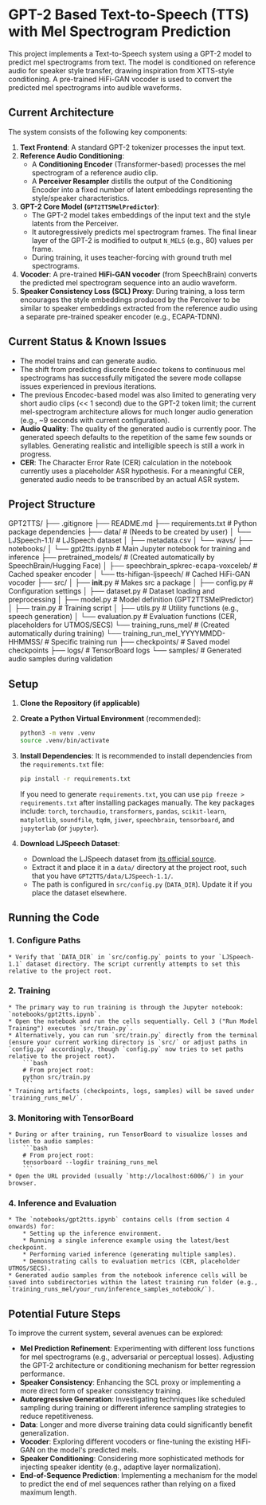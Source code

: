 # GPT-2 Based Text-to-Speech (TTS) with Mel Spectrogram Prediction

This project implements a Text-to-Speech system using a GPT-2 model to predict mel spectrograms from text. The model is conditioned on reference audio for speaker style transfer, drawing inspiration from XTTS-style conditioning. A pre-trained HiFi-GAN vocoder is used to convert the predicted mel spectrograms into audible waveforms.

## Current Architecture

The system consists of the following key components:

1.  **Text Frontend**: A standard GPT-2 tokenizer processes the input text.
2.  **Reference Audio Conditioning**:
    * A **Conditioning Encoder** (Transformer-based) processes the mel spectrogram of a reference audio clip.
    * A **Perceiver Resampler** distills the output of the Conditioning Encoder into a fixed number of latent embeddings representing the style/speaker characteristics.
3.  **GPT-2 Core Model (`GPT2TTSMelPredictor`)**:
    * The GPT-2 model takes embeddings of the input text and the style latents from the Perceiver.
    * It autoregressively predicts mel spectrogram frames. The final linear layer of the GPT-2 is modified to output `N_MELS` (e.g., 80) values per frame.
    * During training, it uses teacher-forcing with ground truth mel spectrograms.
4.  **Vocoder**: A pre-trained **HiFi-GAN vocoder** (from SpeechBrain) converts the predicted mel spectrogram sequence into an audio waveform.
5.  **Speaker Consistency Loss (SCL) Proxy**: During training, a loss term encourages the style embeddings produced by the Perceiver to be similar to speaker embeddings extracted from the reference audio using a separate pre-trained speaker encoder (e.g., ECAPA-TDNN).

## Current Status & Known Issues

* The model trains and can generate audio.
* The shift from predicting discrete Encodec tokens to continuous mel spectrograms has successfully mitigated the severe mode collapse issues experienced in previous iterations.
* The previous Encodec-based model was also limited to generating very short audio clips (<< 1 second) due to the GPT-2 token limit; the current mel-spectrogram architecture allows for much longer audio generation (e.g., ~9 seconds with current configuration).
* **Audio Quality**: The quality of the generated audio is currently poor. The generated speech defaults to the repetition of the same few sounds or syllables. Generating realistic and intelligible speech is still a work in progress.
* **CER**: The Character Error Rate (CER) calculation in the notebook currently uses a placeholder ASR hypothesis. For a meaningful CER, generated audio needs to be transcribed by an actual ASR system.

## Project Structure

GPT2TTS/
├── .gitignore
├── README.md
├── requirements.txt          # Python package dependencies
├── data/                     # (Needs to be created by user)
│   └── LJSpeech-1.1/         # LJSpeech dataset
│       ├── metadata.csv
│       └── wavs/
├── notebooks/
│   └── gpt2tts.ipynb         # Main Jupyter notebook for training and inference
├── pretrained_models/        # (Created automatically by SpeechBrain/Hugging Face)
│   ├── speechbrain_spkrec-ecapa-voxceleb/ # Cached speaker encoder
│   └── tts-hifigan-ljspeech/ # Cached HiFi-GAN vocoder
├── src/
│   ├── __init__.py           # Makes src a package
│   ├── config.py             # Configuration settings
│   ├── dataset.py            # Dataset loading and preprocessing
│   ├── model.py              # Model definition (GPT2TTSMelPredictor)
│   ├── train.py              # Training script
│   ├── utils.py              # Utility functions (e.g., speech generation)
│   └── evaluation.py         # Evaluation functions (CER, placeholders for UTMOS/SECS)
└── training_runs_mel/        # (Created automatically during training)
    └── training_run_mel_YYYYMMDD-HHMMSS/ # Specific training run
        ├── checkpoints/      # Saved model checkpoints
        ├── logs/             # TensorBoard logs
        └── samples/          # Generated audio samples during validation

## Setup

1.  **Clone the Repository (if applicable)**
2.  **Create a Python Virtual Environment** (recommended):
    ```bash
    python3 -m venv .venv
    source .venv/bin/activate 
    ```
3.  **Install Dependencies**:
    It is recommended to install dependencies from the `requirements.txt` file:
    ```bash
    pip install -r requirements.txt
    ```
    If you need to generate `requirements.txt`, you can use `pip freeze > requirements.txt` after installing packages manually. The key packages include: `torch`, `torchaudio`, `transformers`, `pandas`, `scikit-learn`, `matplotlib`, `soundfile`, `tqdm`, `jiwer`, `speechbrain`, `tensorboard`, and `jupyterlab` (or `jupyter`).

4.  **Download LJSpeech Dataset**:
    * Download the LJSpeech dataset from [its official source](https://keithito.com/LJ-Speech-Dataset/).
    * Extract it and place it in a `data/` directory at the project root, such that you have `GPT2TTS/data/LJSpeech-1.1/`.
    * The path is configured in `src/config.py` (`DATA_DIR`). Update it if you place the dataset elsewhere.

## Running the Code

### 1. Configure Paths
    * Verify that `DATA_DIR` in `src/config.py` points to your `LJSpeech-1.1` dataset directory. The script currently attempts to set this relative to the project root.

### 2. Training
    * The primary way to run training is through the Jupyter notebook: `notebooks/gpt2tts.ipynb`.
    * Open the notebook and run the cells sequentially. Cell 3 ("Run Model Training") executes `src/train.py`.
    * Alternatively, you can run `src/train.py` directly from the terminal (ensure your current working directory is `src/` or adjust paths in `config.py` accordingly, though `config.py` now tries to set paths relative to the project root).
        ```bash
        # From project root:
        python src/train.py 
        ```
    * Training artifacts (checkpoints, logs, samples) will be saved under `training_runs_mel/`.

### 3. Monitoring with TensorBoard
    * During or after training, run TensorBoard to visualize losses and listen to audio samples:
        ```bash
        # From project root:
        tensorboard --logdir training_runs_mel
        ```
    * Open the URL provided (usually `http://localhost:6006/`) in your browser.

### 4. Inference and Evaluation
    * The `notebooks/gpt2tts.ipynb` contains cells (from section 4 onwards) for:
        * Setting up the inference environment.
        * Running a single inference example using the latest/best checkpoint.
        * Performing varied inference (generating multiple samples).
        * Demonstrating calls to evaluation metrics (CER, placeholder UTMOS/SECS).
    * Generated audio samples from the notebook inference cells will be saved into subdirectories within the latest training run folder (e.g., `training_runs_mel/your_run/inference_samples_notebook/`).

## Potential Future Steps

To improve the current system, several avenues can be explored:

* **Mel Prediction Refinement**: Experimenting with different loss functions for mel spectrograms (e.g., adversarial or perceptual losses). Adjusting the GPT-2 architecture or conditioning mechanism for better regression performance.
* **Speaker Consistency**: Enhancing the SCL proxy or implementing a more direct form of speaker consistency training.
* **Autoregressive Generation**: Investigating techniques like scheduled sampling during training or different inference sampling strategies to reduce repetitiveness.
* **Data**: Longer and more diverse training data could significantly benefit generalization.
* **Vocoder**: Exploring different vocoders or fine-tuning the existing HiFi-GAN on the model's predicted mels.
* **Speaker Conditioning**: Considering more sophisticated methods for injecting speaker identity (e.g., adaptive layer normalization).
* **End-of-Sequence Prediction**: Implementing a mechanism for the model to predict the end of mel sequences rather than relying on a fixed maximum length.

